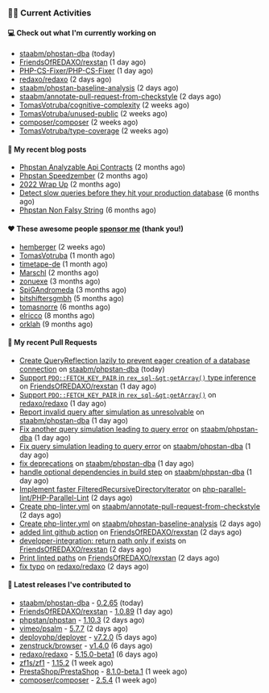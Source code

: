 ### 👨‍💻 Current Activities


#### 💻 Check out what I'm currently working on

- [staabm/phpstan-dba](https://github.com/staabm/phpstan-dba) (today)
- [FriendsOfREDAXO/rexstan](https://github.com/FriendsOfREDAXO/rexstan) (1 day ago)
- [PHP-CS-Fixer/PHP-CS-Fixer](https://github.com/PHP-CS-Fixer/PHP-CS-Fixer) (1 day ago)
- [redaxo/redaxo](https://github.com/redaxo/redaxo) (2 days ago)
- [staabm/phpstan-baseline-analysis](https://github.com/staabm/phpstan-baseline-analysis) (2 days ago)
- [staabm/annotate-pull-request-from-checkstyle](https://github.com/staabm/annotate-pull-request-from-checkstyle) (2 days ago)
- [TomasVotruba/cognitive-complexity](https://github.com/TomasVotruba/cognitive-complexity) (2 weeks ago)
- [TomasVotruba/unused-public](https://github.com/TomasVotruba/unused-public) (2 weeks ago)
- [composer/composer](https://github.com/composer/composer) (2 weeks ago)
- [TomasVotruba/type-coverage](https://github.com/TomasVotruba/type-coverage) (2 weeks ago)


#### 📜 My recent blog posts

- [Phpstan Analyzable Api Contracts](https://staabm.github.io/2022/12/29/phpstan-analyzable-api-contracts.html) (2 months ago)
- [Phpstan Speedzember](https://staabm.github.io/2022/12/23/phpstan-speedzember.html) (2 months ago)
- [2022 Wrap Up](https://staabm.github.io/2022/12/20/2022-wrap-up.html) (2 months ago)
- [Detect slow queries before they hit your production database](https://staabm.github.io/2022/08/16/phpstan-dba-query-plan-analysis.html) (6 months ago)
- [Phpstan Non Falsy String](https://staabm.github.io/2022/08/11/phpstan-non-falsy-string.html) (6 months ago)


#### ❤️ These awesome people [sponsor me](https://github.com/sponsors/staabm) (thank you!)

- [hemberger](https://github.com/hemberger) (2 weeks ago)
- [TomasVotruba](https://github.com/TomasVotruba) (1 month ago)
- [timetape-de](https://github.com/timetape-de) (1 month ago)
- [Marschl](https://github.com/Marschl) (2 months ago)
- [zonuexe](https://github.com/zonuexe) (3 months ago)
- [SpiGAndromeda](https://github.com/SpiGAndromeda) (3 months ago)
- [bitshiftersgmbh](https://github.com/bitshiftersgmbh) (5 months ago)
- [tomasnorre](https://github.com/tomasnorre) (6 months ago)
- [elricco](https://github.com/elricco) (8 months ago)
- [orklah](https://github.com/orklah) (9 months ago)


#### 🔨 My recent Pull Requests

- [Create QueryReflection lazily to prevent eager creation of a database connection](https://github.com/staabm/phpstan-dba/pull/554) on [staabm/phpstan-dba](https://github.com/staabm/phpstan-dba) (today)
- [Support `PDO::FETCH_KEY_PAIR` in `rex_sql-&gt;getArray()` type inference](https://github.com/FriendsOfREDAXO/rexstan/pull/361) on [FriendsOfREDAXO/rexstan](https://github.com/FriendsOfREDAXO/rexstan) (1 day ago)
- [Support `PDO::FETCH_KEY_PAIR` in `rex_sql-&gt;getArray()`](https://github.com/redaxo/redaxo/pull/5615) on [redaxo/redaxo](https://github.com/redaxo/redaxo) (1 day ago)
- [Report invalid query after simulation as unresolvable](https://github.com/staabm/phpstan-dba/pull/551) on [staabm/phpstan-dba](https://github.com/staabm/phpstan-dba) (1 day ago)
- [Fix another query simulation leading to query error](https://github.com/staabm/phpstan-dba/pull/550) on [staabm/phpstan-dba](https://github.com/staabm/phpstan-dba) (1 day ago)
- [Fix query simulation leading to query error](https://github.com/staabm/phpstan-dba/pull/549) on [staabm/phpstan-dba](https://github.com/staabm/phpstan-dba) (1 day ago)
- [fix deprecations](https://github.com/staabm/phpstan-dba/pull/546) on [staabm/phpstan-dba](https://github.com/staabm/phpstan-dba) (1 day ago)
- [handle optional dependencies in build step](https://github.com/staabm/phpstan-dba/pull/545) on [staabm/phpstan-dba](https://github.com/staabm/phpstan-dba) (1 day ago)
- [Implement faster FilteredRecursiveDirectoryIterator](https://github.com/php-parallel-lint/PHP-Parallel-Lint/pull/136) on [php-parallel-lint/PHP-Parallel-Lint](https://github.com/php-parallel-lint/PHP-Parallel-Lint) (2 days ago)
- [Create php-linter.yml](https://github.com/staabm/annotate-pull-request-from-checkstyle/pull/108) on [staabm/annotate-pull-request-from-checkstyle](https://github.com/staabm/annotate-pull-request-from-checkstyle) (2 days ago)
- [Create php-linter.yml](https://github.com/staabm/phpstan-baseline-analysis/pull/97) on [staabm/phpstan-baseline-analysis](https://github.com/staabm/phpstan-baseline-analysis) (2 days ago)
- [added lint github action](https://github.com/FriendsOfREDAXO/rexstan/pull/357) on [FriendsOfREDAXO/rexstan](https://github.com/FriendsOfREDAXO/rexstan) (2 days ago)
- [developer-integration: return path only if exists](https://github.com/FriendsOfREDAXO/rexstan/pull/353) on [FriendsOfREDAXO/rexstan](https://github.com/FriendsOfREDAXO/rexstan) (2 days ago)
- [Print linted paths](https://github.com/FriendsOfREDAXO/rexstan/pull/351) on [FriendsOfREDAXO/rexstan](https://github.com/FriendsOfREDAXO/rexstan) (2 days ago)
- [fix typo](https://github.com/redaxo/redaxo/pull/5607) on [redaxo/redaxo](https://github.com/redaxo/redaxo) (2 days ago)


#### 🔭 Latest releases I've contributed to

- [staabm/phpstan-dba](https://github.com/staabm/phpstan-dba) - [0.2.65](https://github.com/staabm/phpstan-dba/releases/tag/0.2.65) (today)
- [FriendsOfREDAXO/rexstan](https://github.com/FriendsOfREDAXO/rexstan) - [1.0.89](https://github.com/FriendsOfREDAXO/rexstan/releases/tag/1.0.89) (1 day ago)
- [phpstan/phpstan](https://github.com/phpstan/phpstan) - [1.10.3](https://github.com/phpstan/phpstan/releases/tag/1.10.3) (2 days ago)
- [vimeo/psalm](https://github.com/vimeo/psalm) - [5.7.7](https://github.com/vimeo/psalm/releases/tag/5.7.7) (2 days ago)
- [deployphp/deployer](https://github.com/deployphp/deployer) - [v7.2.0](https://github.com/deployphp/deployer/releases/tag/v7.2.0) (5 days ago)
- [zenstruck/browser](https://github.com/zenstruck/browser) - [v1.4.0](https://github.com/zenstruck/browser/releases/tag/v1.4.0) (6 days ago)
- [redaxo/redaxo](https://github.com/redaxo/redaxo) - [5.15.0-beta1](https://github.com/redaxo/redaxo/releases/tag/5.15.0-beta1) (6 days ago)
- [zf1s/zf1](https://github.com/zf1s/zf1) - [1.15.2](https://github.com/zf1s/zf1/releases/tag/1.15.2) (1 week ago)
- [PrestaShop/PrestaShop](https://github.com/PrestaShop/PrestaShop) - [8.1.0-beta.1](https://github.com/PrestaShop/PrestaShop/releases/tag/8.1.0-beta.1) (1 week ago)
- [composer/composer](https://github.com/composer/composer) - [2.5.4](https://github.com/composer/composer/releases/tag/2.5.4) (1 week ago)
